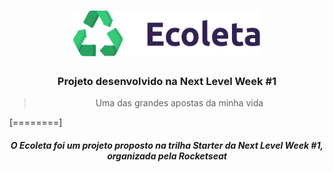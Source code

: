 <h1 align="center">
  <img width="300px" src="public/assets/logo.svg"/>
</h1>

<h3 align="center">
  Projeto desenvolvido na Next Level Week #1
</h3>

<blockquote align="center">
  Uma das grandes apostas da minha vida
</blockquote>

[========]

<h5 align="center">
 O Ecoleta foi um projeto proposto na trilha Starter da Next Level Week #1, organizada pela Rocketseat
</h5>